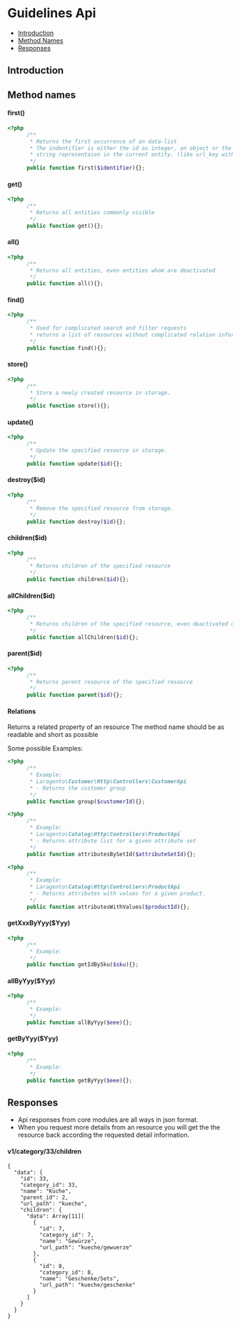 # Guidelines Api

- [Introduction](#introduction)
- [Method Names](#method-names)
- [Responses](#responses)

<a name="introduction"></a>
## Introduction

<a name="method-names"></a>
## Method names

#### first()

```php
<?php 
      /**
       * Returns the first occurrence of an data-list
       * The indentifier is either the id as integer, an object or the the most common and unique 
       * string representaion in the current entity. (like url_key with the product-entity)  
       */
      public function first($identifier){};
```

#### get()

```php
<?php 
      /**
       * Returns all entities commonly visible 
       */
      public function get(){};
```

#### all()

```php
<?php 
      /**
       * Returns all entities, even entities whom are deactivated
       */
      public function all(){};
```

#### find()

```php
<?php 
      /**
       * Used for complicated search and filter requests
       * returns a list of resources without complicated relation information
       */
      public function find(){};
```

#### store()
```php
<?php 
      /**
       * Store a newly created resource in storage.
       */
      public function store(){};
```

#### update()
```php
<?php 
      /**
       * Update the specified resource in storage.
       */
      public function update($id){};
```

#### destroy($id)
```php
<?php 
      /**
       * Remove the specified resource from storage.
       */
      public function destroy($id){};
```


#### children($id)
```php
<?php 
      /**
       * Returns children of the specified resource
       */
      public function children($id){};
```

#### allChildren($id)
```php
<?php 
      /**
       * Returns children of the specified resource, even deactivated ones
       */
      public function allChildren($id){};
```

#### parent($id)
```php
<?php 
      /**
       * Returns parent resource of the specified resource
       */
      public function parent($id){};
```

#### Relations
Returns a related property of an resource
The method name should be as readable and short as possible

Some possible Examples: 

```php
<?php 
      /**
       * Example: 
       * Laragento\Customer\Http\Controllers\CustomerApi
       * - Returns the customer group 
       */
      public function group($customerId){};
```

```php
<?php 
      /**
       * Example: 
       * Laragento\Catalog\Http\Controllers\ProductApi
       * - Returns attribute list for a given attribute set
       */
      public function attributesBySetId($attributeSetId){};
```

```php
<?php 
      /**
       * Example:
       * Laragento\Catalog\Http\Controllers\ProductApi
       * - Returns attributes with values for a given product.
       */
      public function attributesWithValues($productId){};
```

#### getXxxByYyy($Yyy)
```php
<?php 
      /**
       * Example:
       */
      public function getIdBySku($sku){};
```

#### allByYyy($Yyy)
```php
<?php 
      /**
       * Example:
       */
      public function allByYyy($eee){};
```

#### getByYyy($Yyy)
```php
<?php 
      /**
       * Example:
       */
      public function getByYyy($eee){};
```


<a name="responses"></a>
## Responses
- Api responses from core modules are all ways in json format. 
- When you request more details from an resource you will get the the resource back
according the requested detail information.

#### v1/category/33/children
```
{
  "data": {
    "id": 33,
    "category_id": 33,
    "name": "Küche",
    "parent_id": 2,
    "url_path": "kueche",
    "children": {
      "data": Array[11][
        {
          "id": 7,
          "category_id": 7,
          "name": "Gewürze",
          "url_path": "kueche/gewuerze"
        },
        {
          "id": 8,
          "category_id": 8,
          "name": "Geschenke/Sets",
          "url_path": "kueche/geschenke"
        }
      ]
    }
  }
}
```